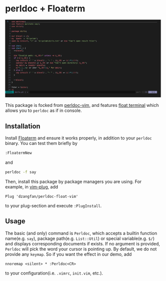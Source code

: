 # perldoc + Floaterm

![Example](https://github.com/dzangfan/perldoc-float-vim/blob/master/demo/example.gif)

This package is focked from [perldoc-vim](https://github.com/hotchpotch/perldoc-vim), and features [float terminal](https://github.com/voldikss/vim-floaterm) which allows you to `perldoc` as if in console.

## Installation

Install [Floaterm](https://github.com/voldikss/vim-floaterm) and ensure it works properly, in addition to your `perldoc` binary. You can test them briefly by

```bash
:FloatermNew
```

and

```bash
perldoc -f say
```

Then, install this package by package managers you are using. For example, in [vim-plug](https://github.com/junegunn/vim-plug), add

```vim
Plug 'dzangfan/perldoc-float-vim'
```

to your plug-section and execute `:PlugInstall`.

## Usage

The basic (and only) command is `Perldoc`, which accepts a builtin function name(e.g. `say`), package path(e.g. `List::Util`) or special variable(e.g. `$/`) and displays corresponding documents if exists. If no argument is provided, `Perldoc` will pick the word your cursor is pointing up. By default, we do not provide any `keymap`. So if you want the effect in our demo, add

```vim
nnoremap <silent> * :Perldoc<CR>
```

to your configuration(i.e. `.vimrc`, `init.vim`, etc.).
